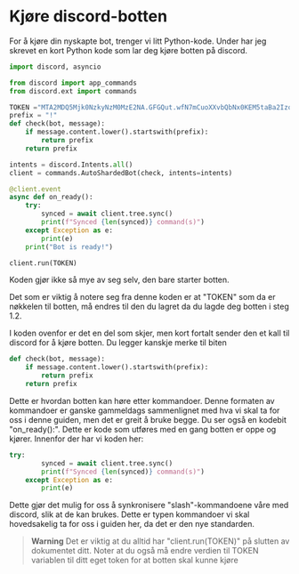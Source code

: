 # Kjøre discord-botten

For å kjøre din nyskapte bot, trenger vi litt Python-kode.
Under har jeg skrevet en kort Python kode som lar deg kjøre botten på discord.

```py
import discord, asyncio

from discord import app_commands
from discord.ext import commands

TOKEN ="MTA2MDQ5Mjk0NzkyNzM0MzE2NA.GFGQut.wfN7mCuoXXvbQbNx0KEM5taBa2IzoC4SO76glo"
prefix = "!"
def check(bot, message):
    if message.content.lower().startswith(prefix):
        return prefix
    return prefix

intents = discord.Intents.all()
client = commands.AutoShardedBot(check, intents=intents)

@client.event
async def on_ready():
    try:
        synced = await client.tree.sync()
        print(f"Synced {len(synced)} command(s)")
    except Exception as e:
        print(e)
    print("Bot is ready!")

client.run(TOKEN)
```
Koden gjør ikke så mye av seg selv, den bare starter botten.

Det som er viktig å notere seg fra denne koden er at "TOKEN" som da er nøkkelen til botten, må endres til den du lagret da du lagde deg botten i steg 1.2.

I koden ovenfor er det en del som skjer, men kort fortalt sender den et kall til discord for å kjøre botten. Du legger kanskje merke til biten 
```py
def check(bot, message):
    if message.content.lower().startswith(prefix):
        return prefix
    return prefix
```
Dette er hvordan botten kan høre etter kommandoer. Denne formaten av kommandoer er ganske gammeldags sammenlignet med hva vi skal ta for oss i denne guiden, men det er greit å bruke begge.
Du ser også en kodebit "on_ready():". Dette er kode som utføres med en gang botten er oppe og kjører. Innenfor der har vi koden her:
```py
try:
        synced = await client.tree.sync()
        print(f"Synced {len(synced)} command(s)")
    except Exception as e:
        print(e)
```
Dette gjør det mulig for oss å synkronisere "slash"-kommandoene våre med discord, slik at de kan brukes. Dette er typen kommandoer vi skal hovedsakelig ta for oss i guiden her, da det er den nye standarden.

> **Warning** 
> Det er viktig at du alltid har "client.run(TOKEN)" på slutten av dokumentet ditt.
> Noter at du også må endre verdien til TOKEN variablen til ditt eget token for at botten skal kunne kjøre
